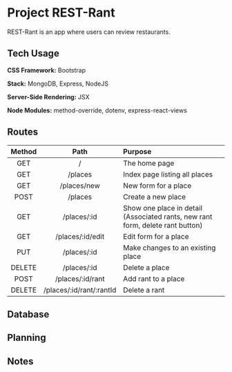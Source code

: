 # Project REST-Rant

REST-Rant is an app where users can review restaurants.

## Tech Usage

**CSS Framework:** Bootstrap

**Stack:** MongoDB, Express, NodeJS

**Server-Side Rendering:** JSX

**Node Modules:** method-override, dotenv, express-react-views

## Routes


| Method | Path  | Purpose |
| :---:  | :---: |  :---  |
| GET | /  | The home page |
| GET | /places  | Index page listing all places |
| GET | /places/new  | New form for a place |
| POST | /places  | Create a new place |
| GET| /places/:id |  Show one place in detail (Associated rants, new rant form, delete rant button) |
| GET | /places/:id/edit  | Edit form for a place |
| PUT | /places/:id  | Make changes to an existing place |
| DELETE | /places/:id  | Delete a place |
| POST | /places/:id/rant | Add rant to a place |
| DELETE | /places/:id/rant/:rantId  | Delete a rant |

## Database

## Planning

## Notes